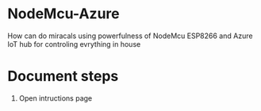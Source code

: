 # NodeMcu-Azure
How can do miracals using powerfulness of NodeMcu ESP8266 and  Azure IoT hub  for controling evrything in house 

#  Document steps 
1. Open intructions page 
